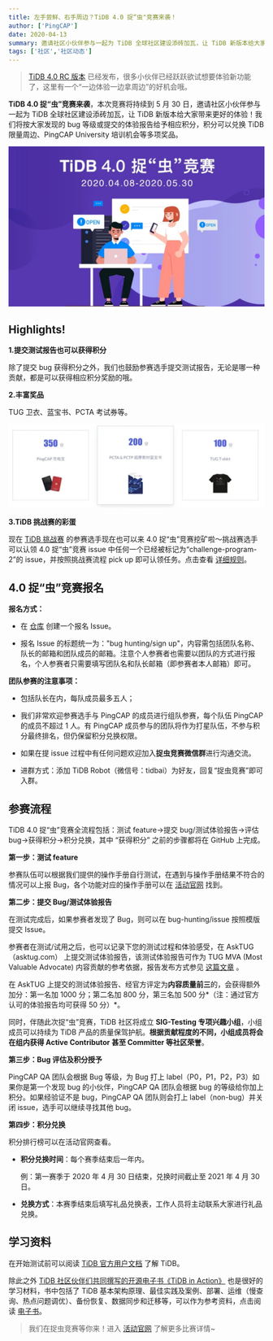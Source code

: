 ```yaml
---
title: 左手尝鲜、右手周边？TiDB 4.0 捉“虫"竞赛来袭！
author: ['PingCAP']
date: 2020-04-13
summary: 邀请社区小伙伴参与一起为 TiDB 全球社区建设添砖加瓦，让 TiDB 新版本给大家带来更好的体验！
tags: ['社区','社区动态']
---
```

>[TiDB 4.0 RC 版本](https://pingcap.com/blog-cn/the-overview-of-tidb-4.0/) 已经发布，很多小伙伴已经跃跃欲试想要体验新功能了，这里有一个“一边体验一边拿周边”的好机会哦。

**TiDB 4.0 捉“虫”竞赛来袭**，本次竞赛将持续到 5 月 30 日，邀请社区小伙伴参与一起为 TiDB 全球社区建设添砖加瓦，让 TiDB 新版本给大家带来更好的体验！我们将按大家发现的 bug 等级或提交的体验报告给予相应积分，积分可以兑换 TiDB 限量周边、PingCAP University 培训机会等多项奖品。

![](media/tidb-bug-hunting-guide/1-tidb-bug-hunting-poster.jpeg)

## Highlights!

**1.提交测试报告也可以获得积分**

除了提交 bug 获得积分之外，我们也鼓励参赛选手提交测试报告，无论是哪一种贡献，都是可以获得相应积分奖励的哦。
	
**2.丰富奖品**

TUG 卫衣、蓝宝书、PCTA 考试券等。
	
![](media/tidb-bug-hunting-guide/2-list-of-prizes.jpeg)

**3.TiDB 挑战赛的彩蛋**

现在 [TiDB 挑战赛](https://pingcap.com/blog-cn/TiDB-usability-challenge-program/) 的参赛选手现在也可以来 4.0 捉“虫”竞赛挖矿啦～挑战赛选手可以认领 4.0 捉“虫”竞赛 issue 中任何一个已经被标记为“challenge-program-2”的 issue，并按照挑战赛流程 pick up 即可认领任务。点击查看 [详细规则](https://github.com/pingcap/community/blob/master/bug-hunting-programs/bug-hunting-program-cn.md#彩蛋挑战赛挖矿)。

## 4.0 捉“虫”竞赛报名

**报名方式：**

* 在 [仓库](https://github.com/tidb-challenge-program/bug-hunting-register) 创建一个报名 Issue。

* 报名 Issue 的标题统一为："bug hunting/sign up"，内容需包括团队名称、队长的邮箱和团队成员的邮箱。注意个人参赛者也需要以团队的方式进行报名，个人参赛者只需要填写团队名和队长邮箱（即参赛者本人邮箱）即可。

**团队参赛的注意事项：**

* 包括队长在内，每队成员最多五人；

* 我们非常欢迎参赛选手与 PingCAP 的成员进行组队参赛，每个队伍 PingCAP 的成员不超过 1 人。有 PingCAP 成员参与的团队将作为打星队伍，不参与积分最终排名，但仍保留积分兑换权限。

* 如果在提 issue 过程中有任何问题欢迎加入**捉虫竞赛微信群**进行沟通交流。

* 进群方式：添加 TiDB Robot（微信号：tidbai）为好友，回复“捉虫竞赛”即可入群。

## 参赛流程

TiDB 4.0 捉“虫”竞赛全流程包括：测试 feature->提交 bug/测试体验报告->评估 bug->获得积分->积分兑换，其中 “获得积分” 之前的步骤都将在 GitHub 上完成。

**第一步：测试 feature**

参赛队伍可以根据我们提供的操作手册自行测试，在遇到与操作手册结果不符合的情况可以上报 Bug，各个功能对应的操作手册可以在 [活动官网](https://pingcap.com/community-cn/tidb-bug-hunting/) 找到。

**第二步：提交 Bug/测试体验报告**

在测试完成后，如果参赛者发现了 Bug，则可以在 bug-hunting/issue 按照模版提交 Issue。

参赛者在测试/试用之后，也可以记录下您的测试过程和体验感受，在 AskTUG（asktug.com） 上提交测试体验报告，该测试体验报告可作为 TUG MVA (Most Valuable Advocate) 内容贡献的参考依据，报告发布方式参见 [这篇文章](https://asktug.com/t/topic/33432) 。

在 AskTUG 上提交的测试体验报告、经官方评定为**内容质量前三**的，会获得额外加分：第一名加 1000 分；第二名加 800 分，第三名加 500 分*（注：通过官方认可的体验报告均可获得 50 分）*。

同时，伴随此次捉“虫”竞赛，TiDB 社区将成立 **SIG-Testing 专项兴趣小组**，小组成员可以持续为 TiDB 产品的质量保驾护航。**根据贡献程度的不同，小组成员将会在组内获得 Active Contributor 甚至 Committer 等社区荣誉**。

**第三步：Bug 评估及积分授予**

PingCAP QA 团队会根据 Bug 等级，为 Bug 打上 label（P0，P1，P2，P3）如果你是第一个发现 bug 的小伙伴，PingCAP QA 团队会根据 bug 的等级给你加上积分。如果经验证不是 bug，PingCAP QA 团队则会打上 label（non-bug）并关闭 issue，选手可以继续寻找其他 bug。

**第四步：积分兑换**

积分排行榜可以在活动官网查看。

* **积分兑换时间**：每个赛季结束后一年内。

	例：第一赛季于 2020 年 4 月 30 日结束，兑换时间截止至 2021 年 4 月 30 日。

* **兑换方式**：本赛季结束后填写礼品兑换表，工作人员将主动联系大家进行礼品兑换。

## 学习资料

在开始测试前可以阅读 [TiDB 官方用户文档](https://pingcap.com/docs-cn/stable/) 了解 TiDB。

除此之外 [TiDB 社区伙伴们共同撰写的开源电子书《TiDB in Action》](https://pingcap.com/blog-cn/tidb-in-action-finish/) 也是很好的学习材料，书中包括了 TiDB 基本架构原理、最佳实践及案例、部署、运维（慢查询、热点问题调优）、备份恢复、数据同步和迁移等，可以作为参考资料，点击阅读 [电子书](https://book.tidb.io/)。

>我们在捉虫竞赛等你来！进入 [活动官网](https://pingcap.com/community-cn/tidb-bug-hunting/) 了解更多比赛详情~